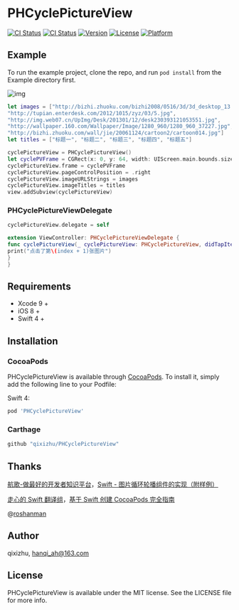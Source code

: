 # PHCyclePictureView

[![CI Status](http://img.shields.io/travis/qixizhu/PHCyclePictureView.svg?style=flat)](https://travis-ci.org/qixizhu/PHCyclePictureView)
[![CI Status](https://img.shields.io/badge/Swift-4.0-orange.svg)](https://swift.org/)
[![Version](https://img.shields.io/cocoapods/v/PHCyclePictureView.svg?style=flat)](http://cocoapods.org/pods/PHCyclePictureView)
[![License](https://img.shields.io/cocoapods/l/PHCyclePictureView.svg?style=flat)](http://cocoapods.org/pods/PHCyclePictureView)
[![Platform](https://img.shields.io/cocoapods/p/PHCyclePictureView.svg?style=flat)](http://cocoapods.org/pods/PHCyclePictureView)

## Example

To run the example project, clone the repo, and run `pod install` from the Example directory first.

![img](https://github.com/qixizhu/PHCyclePictureView/blob/master/ScreenShots/1.gif)

```swift
let images = ["http://bizhi.zhuoku.com/bizhi2008/0516/3d/3d_desktop_13.jpg",
"http://tupian.enterdesk.com/2012/1015/zyz/03/5.jpg",
"http://img.web07.cn/UpImg/Desk/201301/12/desk230393121053551.jpg",
"http://wallpaper.160.com/Wallpaper/Image/1280_960/1280_960_37227.jpg",
"http://bizhi.zhuoku.com/wall/jie/20061124/cartoon2/cartoon014.jpg"]
let titles = ["标题一", "标题二", "标题三", "标题四", "标题五"]

cyclePictureView = PHCyclePictureView()
let cyclePVFrame = CGRect(x: 0, y: 64, width: UIScreen.main.bounds.size.width, height: UIScreen.main.bounds.size.width * 0.512)
cyclePictureView.frame = cyclePVFrame
cyclePictureView.pageControlPosition = .right
cyclePictureView.imageURLStrings = images
cyclePictureView.imageTitles = titles
view.addSubview(cyclePictureView)
```

### PHCyclePictureViewDelegate
```swift
cyclePictureView.delegate = self

extension ViewController: PHCyclePictureViewDelegate {
func cyclePictureView(_ cyclePictureView: PHCyclePictureView, didTapItemAt index: Int) {
print("点击了第\(index + 1)张图片")
}
}
```

## Requirements
* Xcode 9 +
* iOS 8 +
* Swift 4 +

## Installation
### CocoaPods
PHCyclePictureView is available through [CocoaPods](http://cocoapods.org). To install
it, simply add the following line to your Podfile:

Swift 4:
```ruby
pod 'PHCyclePictureView'
```
### Carthage
```ruby
github "qixizhu/PHCyclePictureView"
```

## Thanks
[航歌-做最好的开发者知识平台](http://www.hangge.com/)，[Swift - 图片循环轮播组件的实现（附样例）](http://www.hangge.com/blog/cache/detail_1314.html)

[走心的 Swift 翻译组](http://swift.gg/)，[基于 Swift 创建 CocoaPods 完全指南](http://www.swift.gg/2016/12/15/cocoapods-making-guide/)

@[roshanman](https://github.com/roshanman)

## Author

qixizhu, hanqi_ah@163.com

## License

PHCyclePictureView is available under the MIT license. See the LICENSE file for more info.
